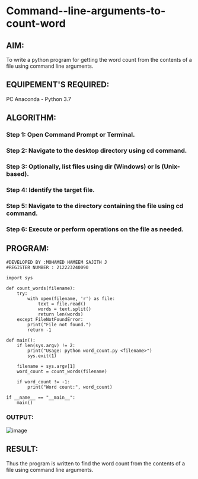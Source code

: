 # Command--line-arguments-to-count-word
## AIM:
To write a python program for getting the word count from the contents of a file using command line arguments.
## EQUIPEMENT'S REQUIRED: 
PC
Anaconda - Python 3.7
## ALGORITHM: 
### Step 1: Open Command Prompt or Terminal.

### Step 2: Navigate to the desktop directory using cd command.

### Step 3: Optionally, list files using dir (Windows) or Is (Unix-based).

### Step 4: Identify the target file.

### Step 5: Navigate to the directory containing the file using cd command.

### Step 6: Execute or perform operations on the file as needed.

## PROGRAM:
```
#DEVELOPED BY :MOHAMED HAMEEM SAJITH J
#REGISTER NUMBER : 212223240090

import sys

def count_words(filename):
    try:
        with open(filename, 'r') as file:
            text = file.read()
            words = text.split()
            return len(words)
    except FileNotFoundError:
        print("File not found.")
        return -1

def main():
    if len(sys.argv) != 2:
        print("Usage: python word_count.py <filename>")
        sys.exit(1)

    filename = sys.argv[1]
    word_count = count_words(filename)

    if word_count != -1:
        print("Word count:", word_count)

if __name__ == "__main__":
    main()

```

### OUTPUT:

![image](https://github.com/Sajith7862/Command--line-arguments-to-count-word/assets/145972360/9c7287fe-0138-467f-89c3-b491142488df)

## RESULT:
Thus the program is written to find the word count from the contents of a file using command line arguments.
